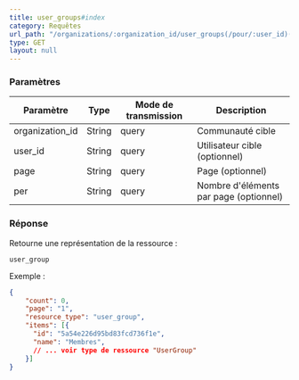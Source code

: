 ```yaml
---
title: user_groups#index
category: Requêtes
url_path: "/organizations/:organization_id/user_groups(/pour/:user_id)(/page/:page)(/per/:per).json"
type: GET
layout: null
---
```


### Paramètres

| Paramètre | **Type** | Mode de transmission | Description                |
| --------- | -------- | -------------------- | -------------------------- |
| organization_id        | String   | query                | Communauté cible |
| user_id        | String   | query                | Utilisateur cible (optionnel) |
| page        | String   | query                | Page (optionnel) |
| per        | String   | query                | Nombre d'éléments par page (optionnel) |



### Réponse

Retourne une représentation de la ressource :

```
user_group
```

Exemple :

```json
{
    "count": 0,
    "page": "1",
    "resource_type": "user_group",
    "items": [{
      "id": "5a54e226d95bd83fcd736f1e",
      "name": "Membres",
      // ... voir type de ressource "UserGroup"
    }]
}
```
